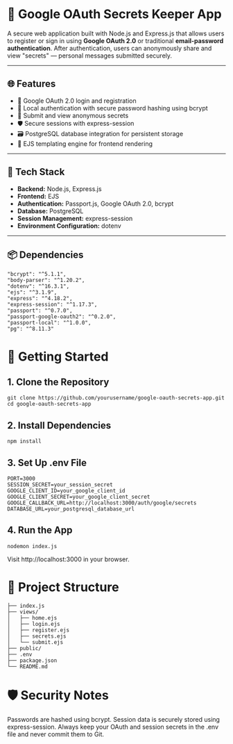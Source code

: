 # 🔐 Google OAuth Secrets Keeper App

A secure web application built with Node.js and Express.js that allows users to register or sign in using **Google OAuth 2.0** or traditional **email-password authentication**. After authentication, users can anonymously share and view "secrets" — personal messages submitted securely.

---

## 🌐 Features

- 🔐 Google OAuth 2.0 login and registration
- 🔑 Local authentication with secure password hashing using bcrypt
- 💬 Submit and view anonymous secrets
- 🛡️ Secure sessions with express-session
- 🗃️ PostgreSQL database integration for persistent storage
- 📐 EJS templating engine for frontend rendering

---

## 🧩 Tech Stack

- **Backend:** Node.js, Express.js
- **Frontend:** EJS
- **Authentication:** Passport.js, Google OAuth 2.0, bcrypt
- **Database:** PostgreSQL
- **Session Management:** express-session
- **Environment Configuration:** dotenv

---

## 📦 Dependencies

```
"bcrypt": "^5.1.1",
"body-parser": "^1.20.2",
"dotenv": "^16.3.1",
"ejs": "^3.1.9",
"express": "^4.18.2",
"express-session": "^1.17.3",
"passport": "^0.7.0",
"passport-google-oauth2": "^0.2.0",
"passport-local": "^1.0.0",
"pg": "^8.11.3"
```

# 🚀 Getting Started
## 1. Clone the Repository
```
git clone https://github.com/yourusername/google-oauth-secrets-app.git
cd google-oauth-secrets-app
```
## 2. Install Dependencies
```
npm install
```
## 3. Set Up .env File
```
PORT=3000
SESSION_SECRET=your_session_secret
GOOGLE_CLIENT_ID=your_google_client_id
GOOGLE_CLIENT_SECRET=your_google_client_secret
GOOGLE_CALLBACK_URL=http://localhost:3000/auth/google/secrets
DATABASE_URL=your_postgresql_database_url
```
## 4. Run the App
```
nodemon index.js
```
Visit http://localhost:3000 in your browser.

# 📁 Project Structure
```
├── index.js
├── views/
│   ├── home.ejs
│   ├── login.ejs
│   ├── register.ejs
│   ├── secrets.ejs
│   └── submit.ejs
├── public/
├── .env
├── package.json
└── README.md
```
# 🛡️ Security Notes
Passwords are hashed using bcrypt.
Session data is securely stored using express-session.
Always keep your OAuth and session secrets in the .env file and never commit them to Git.

